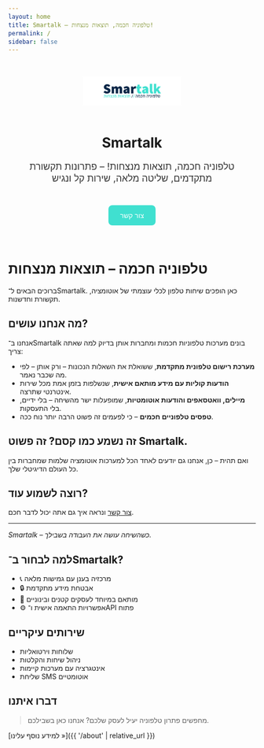 ```yaml
---
layout: home
title: Smartalk – טלפוניה חכמה, תוצאות מנצחות!
permalink: /
sidebar: false
---
```


<div style="text-align: center; padding: 2rem;">
  <img src="https://raw.githubusercontent.com/David-wacholder/smartalk.ovh/refs/heads/main/assets/images/%E2%80%8F%E2%80%8Fsmartalk-logo.png" alt="Smartalk Logo" style="max-width: 200px; margin-bottom: 1rem;" />
  <h1 class="smartalk-word"><span class="smartalk-smart">Smar</span><span class="smartalk-talk">talk</span></h1>
  <p style="font-size: 1.2rem; color: #333;">טלפוניה חכמה, תוצאות מנצחות! – פתרונות תקשורת מתקדמים, שליטה מלאה, שירות קל ונגיש</p>
  <a href="{{ '/contact' | relative_url }}" style="display: inline-block; margin-top: 1.5rem; padding: 0.75rem 1.5rem; background-color: #40E0D0; color: white; border-radius: 8px; text-decoration: none;">צור קשר</a>
</div>

# טלפוניה חכמה – תוצאות מנצחות

ברוכים הבאים ל־<span class="smartalk-word"><span class="smartalk-smart">Smar</span><span class="smartalk-talk">talk</span></span>.
כאן הופכים שיחות טלפון לכלי עוצמתי של אוטומציה, תקשורת וחדשנות.

## מה אנחנו עושים?

אנחנו ב־<span class="smartalk-word"><span class="smartalk-smart">Smar</span><span class="smartalk-talk">talk</span></span> בונים מערכות טלפוניות חכמות ומחברות אותן בדיוק למה שאתה צריך:

- **מערכת רישום טלפונית מתקדמת**, ששואלת את השאלות הנכונות – ורק אותן – לפי מה שכבר נאמר.
- **הודעות קוליות עם מידע מותאם אישית**, שנשלפות בזמן אמת מכל שירות אינטרנטי שתרצה.
- **מיילים, וואטסאפים והודעות אוטומטיות**, שמופעלות ישר מהשיחה – בלי ידיים, בלי התעסקות.
- **טפסים טלפוניים חכמים** – כי לפעמים זה פשוט הרבה יותר נוח ככה.

## זה נשמע כמו קסם? זה פשוט <span class="smartalk-word"><span class="smartalk-smart">Smar</span><span class="smartalk-talk">talk</span></span>.

ואם תהית – כן, אנחנו גם יודעים לאחד הכל למערכות אוטומציה שלמות שמחברות בין כל העולם הדיגיטלי שלך.

## רוצה לשמוע עוד?

<a href="{{ '/contact' | relative_url }}">צור קשר</a> ונראה איך גם אתה יכול לדבר חכם.

---

*<span class="smartalk-word"><span class="smartalk-smart">Smar</span><span class="smartalk-talk">talk</span></span> – כשהשיחה עושה את העבודה בשבילך.*


## למה לבחור ב־<span class="smartalk-word"><span class="smartalk-smart">Smar</span><span class="smartalk-talk">talk</span></span>?

- 📞 מרכזיה בענן עם גמישות מלאה
- 🔒 אבטחת מידע מתקדמת
- 💼 מותאם במיוחד לעסקים קטנים ובינוניים
- ⚙️ אפשרויות התאמה אישית ו־API פתוח

## שירותים עיקריים

- שלוחות וירטואליות
- ניהול שיחות והקלטות
- אינטגרציה עם מערכות קיימות
- שליחת SMS אוטומטיים

## דברו איתנו

> מחפשים פתרון טלפוניה יעיל לעסק שלכם? אנחנו כאן בשבילכם.

[למידע נוסף עלינו »]({{ '/about' | relative_url }})
